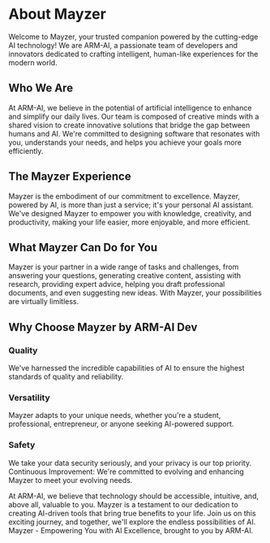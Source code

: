 # About Mayzer

Welcome to Mayzer, your trusted companion powered by the cutting-edge AI technology! We are ARM-AI, a passionate team of developers and innovators dedicated to crafting intelligent, human-like experiences for the modern world.

## Who We Are
At ARM-AI, we believe in the potential of artificial intelligence to enhance and simplify our daily lives. Our team is composed of creative minds with a shared vision to create innovative solutions that bridge the gap between humans and AI. We're committed to designing software that resonates with you, understands your needs, and helps you achieve your goals more efficiently.

## The Mayzer Experience
Mayzer is the embodiment of our commitment to excellence. Mayzer, powered by AI, is more than just a service; it's your personal AI assistant. We've designed Mayzer to empower you with knowledge, creativity, and productivity, making your life easier, more enjoyable, and more efficient.

## What Mayzer Can Do for You
Mayzer is your partner in a wide range of tasks and challenges, from answering your questions, generating creative content, assisting with research, providing expert advice, helping you draft professional documents, and even suggesting new ideas. With Mayzer, your possibilities are virtually limitless.

## Why Choose Mayzer by ARM-AI Dev

### Quality
We've harnessed the incredible capabilities of AI to ensure the highest standards of quality and reliability.

### Versatility
Mayzer adapts to your unique needs, whether you're a student, professional, entrepreneur, or anyone seeking AI-powered support.

### Safety
We take your data security seriously, and your privacy is our top priority.
Continuous Improvement: We're committed to evolving and enhancing Mayzer to meet your evolving needs.

At ARM-AI, we believe that technology should be accessible, intuitive, and, above all, valuable to you. Mayzer is a testament to our dedication to creating AI-driven tools that bring true benefits to your life. Join us on this exciting journey, and together, we'll explore the endless possibilities of AI.
Mayzer - Empowering You with AI Excellence, brought to you by ARM-AI.
